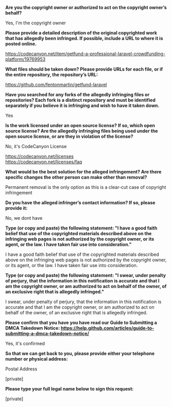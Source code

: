 **Are you the copyright owner or authorized to act on the copyright owner’s behalf?**

Yes, I'm the copyright owner

**Please provide a detailed description of the original copyrighted work that has allegedly been infringed. If possible, include a URL to where it is posted online.**

https://codecanyon.net/item/getfund-a-professional-laravel-crowdfunding-platform/19769953

**What files should be taken down? Please provide URLs for each file, or if the entire repository, the repository’s URL:**

https://github.com/fentonmartin/getfund-laravel

**Have you searched for any forks of the allegedly infringing files or repositories? Each fork is a distinct repository and must be identified separately if you believe it is infringing and wish to have it taken down.**

Yes

**Is the work licensed under an open source license? If so, which open source license? Are the allegedly infringing files being used under the open source license, or are they in violation of the license?**

No, it's CodeCanyon License

https://codecanyon.net/licenses  
https://codecanyon.net/licenses/faq

**What would be the best solution for the alleged infringement? Are there specific changes the other person can make other than removal?**

Permanent removal is the only option as this is a clear-cut case of copyright infringement

**Do you have the alleged infringer’s contact information? If so, please provide it:**

No, we dont have

**Type (or copy and paste) the following statement: "I have a good faith belief that use of the copyrighted materials described above on the infringing web pages is not authorized by the copyright owner, or its agent, or the law. I have taken fair use into consideration."**

I have a good faith belief that use of the copyrighted materials described above on the infringing web pages is not authorized by the copyright owner, or its agent, or the law. I have taken fair use into consideration.

**Type (or copy and paste) the following statement: "I swear, under penalty of perjury, that the information in this notification is accurate and that I am the copyright owner, or am authorized to act on behalf of the owner, of an exclusive right that is allegedly infringed."**

I swear, under penalty of perjury, that the information in this notification is accurate and that I am the copyright owner, or am authorized to act on behalf of the owner, of an exclusive right that is allegedly infringed.

**Please confirm that you have you have read our Guide to Submitting a DMCA Takedown Notice: https://help.github.com/articles/guide-to-submitting-a-dmca-takedown-notice/**

Yes, it's confirmed

**So that we can get back to you, please provide either your telephone number or physical address:**

Postal Address

[private]

**Please type your full legal name below to sign this request:**

[private]
